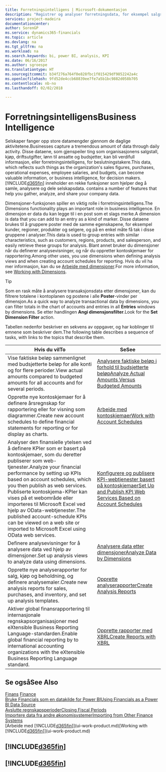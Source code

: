 ```yaml
---
title: Forretningsintelligens | Microsoft-dokumentasjon
description: "Registrer og analyser forretningsdata, for eksempel salgstall, kjøp, driftsutgifter, lønn til ansatte og budsjetter, som kan være verdifull informasjon for forretningsintelligens eller beslutningstaking."
services: project-madeira
documentationcenter: 
author: SorenGP
ms.service: dynamics365-financials
ms.topic: article
ms.devlang: na
ms.tgt_pltfrm: na
ms.workload: na
ms.search.keywords: bi, power BI, analysis, KPI
ms.date: 06/16/2017
ms.author: sgroespe
ms.translationtype: HT
ms.sourcegitcommit: b34f276a764f0e828fbc1f015429df9852242a4c
ms.openlocfilehash: 9fd52de4ccb68839ee7fe7a5b1bc9882d058b705
ms.contentlocale: nb-no
ms.lasthandoff: 02/02/2018

---
```

# <a name="business-intelligence"></a><span data-ttu-id="1f475-103">Forretningsintelligens</span><span class="sxs-lookup"><span data-stu-id="1f475-103">Business Intelligence</span></span>
<span data-ttu-id="1f475-104">Selskaper fanger opp store datamengder gjennom de daglige aktivitetene.</span><span class="sxs-lookup"><span data-stu-id="1f475-104">Businesses capture a tremendous amount of data through daily activity.</span></span> <span data-ttu-id="1f475-105">Disse dataene, som gjenspeiler ting som organisasjonens salgstall, kjøp, driftsutgifter, lønn til ansatte og budsjetter, kan bli verdifull informasjon, eller forretningsintelligens, for beslutningstakere.</span><span class="sxs-lookup"><span data-stu-id="1f475-105">This data, which reflects such things as the organization's sales figures, purchases, operational expenses, employee salaries, and budgets, can become valuable information, or business intelligence, for decision makers.</span></span> [!INCLUDE[d365fin](includes/d365fin_md.md)]<span data-ttu-id="1f475-106"> inneholder en rekke funksjoner som hjelper deg å samle, analysere og dele selskapsdata.</span><span class="sxs-lookup"><span data-stu-id="1f475-106"> contains a number of features that help you gather, analyze, and share your company data.</span></span>

<span data-ttu-id="1f475-107">Dimensjoner-funksjonen spiller en viktig rolle i forretningsintelligens.</span><span class="sxs-lookup"><span data-stu-id="1f475-107">The Dimensions functionality plays an important role in business intelligence.</span></span> <span data-ttu-id="1f475-108">En dimensjon er data du kan legge til i en post som et slags merke.</span><span class="sxs-lookup"><span data-stu-id="1f475-108">A dimension is data that you can add to an entry as a kind of marker.</span></span> <span data-ttu-id="1f475-109">Disse dataene brukes til å gruppere poster med de samme egenskapene, for eksempel kunder, regioner, produkter og selgere, og på en enkel måte få tak i disse gruppene i analyser.</span><span class="sxs-lookup"><span data-stu-id="1f475-109">This data is used to group entries with similar characteristics, such as customers, regions, products, and salesperson, and easily retrieve these groups for analysis.</span></span> <span data-ttu-id="1f475-110">Blant annet bruker du dimensjoner når du definerer analysevisninger, og når du oppretter kontoskjemaer for rapportering.</span><span class="sxs-lookup"><span data-stu-id="1f475-110">Among other uses, you use dimensions  when defining analysis views and when creating account schedules for reporting.</span></span> <span data-ttu-id="1f475-111">Hvis du vil ha mer informasjon, kan du se [Arbeide med dimensjoner](finance-dimensions.md).</span><span class="sxs-lookup"><span data-stu-id="1f475-111">For more information, see [Working with Dimensions](finance-dimensions.md).</span></span>

> [!TIP]
> <span data-ttu-id="1f475-112">Som en rask måte å analysere transaksjonsdata etter dimensjoner, kan du filtrere totalene i kontoplanen og postene i alle **Poster**-vinder per dimensjon.</span><span class="sxs-lookup"><span data-stu-id="1f475-112">As a quick way to analyze transactional data by dimensions, you can filter totals in the chart of accounts and entries in all **Entries** windows by dimensions.</span></span> <span data-ttu-id="1f475-113">Se etter handlingen **Angi dimensjonsfilter**.</span><span class="sxs-lookup"><span data-stu-id="1f475-113">Look for the **Set Dimension Filter** action.</span></span>  

<span data-ttu-id="1f475-114">Tabellen nedenfor beskriver en sekvens av oppgaver, og har koblinger til emnene som beskriver dem.</span><span class="sxs-lookup"><span data-stu-id="1f475-114">The following table describes a sequence of tasks, with links to the topics that describe them.</span></span>  

| <span data-ttu-id="1f475-115">Hvis du vil</span><span class="sxs-lookup"><span data-stu-id="1f475-115">To</span></span> | <span data-ttu-id="1f475-116">Se</span><span class="sxs-lookup"><span data-stu-id="1f475-116">See</span></span> |
| --- | --- |
|<span data-ttu-id="1f475-117">Vise faktiske beløp sammenlignet med budsjetterte beløp for alle konti og for flere perioder.</span><span class="sxs-lookup"><span data-stu-id="1f475-117">View actual amounts compared to budgeted amounts for all accounts and for several periods.</span></span>|[<span data-ttu-id="1f475-118">Analysere faktiske beløp i forhold til budsjetterte beløp</span><span class="sxs-lookup"><span data-stu-id="1f475-118">Analyze Actual Amounts Versus Budgeted Amounts</span></span>](bi-how-analyze-actual-versus-budget.md)|
|<span data-ttu-id="1f475-119">Opprette nye kontoskjemaer for å definere årsregnskap for rapportering eller for visning som diagrammer.</span><span class="sxs-lookup"><span data-stu-id="1f475-119">Create new account schedules to define financial statements for reporting or for display as charts.</span></span>|[<span data-ttu-id="1f475-120">Arbeide med kontoskjemaer</span><span class="sxs-lookup"><span data-stu-id="1f475-120">Work with Account Schedules</span></span>](bi-how-work-account-schedule.md)|
|<span data-ttu-id="1f475-121">Analyser den finansielle ytelsen ved å definere KPIer som er basert på kontoskjemaer, som du deretter publiserer som web-tjenester.</span><span class="sxs-lookup"><span data-stu-id="1f475-121">Analyze your financial performance by setting up KPIs based on account schedules, which you then publish as web services.</span></span> <span data-ttu-id="1f475-122">Publiserte kontoskjema-KPIer kan vises på et webområde eller importeres til Microsoft Excel ved hjelp av OData-webtjenester.</span><span class="sxs-lookup"><span data-stu-id="1f475-122">The published account-schedule KPIs can be viewed on a web site or imported to Microsoft Excel using OData web services.</span></span>|[<span data-ttu-id="1f475-123">Konfigurere og publisere KPI-webtjenester basert på kontoskjemaer</span><span class="sxs-lookup"><span data-stu-id="1f475-123">Set Up and Publish KPI Web Services Based on Account Schedules</span></span>](bi-how-to-set-up-and-publish-kpi-web-services-based-on-account-schedules.md)|
|<span data-ttu-id="1f475-124">Definere analysevisninger for å analysere data ved hjelp av dimensjoner.</span><span class="sxs-lookup"><span data-stu-id="1f475-124">Set up analysis views to analyze data using dimensions.</span></span>|[<span data-ttu-id="1f475-125">Analysere data etter dimensjoner</span><span class="sxs-lookup"><span data-stu-id="1f475-125">Analyze Data by Dimensions</span></span>](bi-how-analyze-data-dimension.md)|
|<span data-ttu-id="1f475-126">Opprette nye analyserapporter for salg, kjøp og beholdning, og definere analysemaler.</span><span class="sxs-lookup"><span data-stu-id="1f475-126">Create new analysis reports for sales, purchases, and inventory, and set up analysis templates.</span></span>|[<span data-ttu-id="1f475-127">Opprette analyserapporter</span><span class="sxs-lookup"><span data-stu-id="1f475-127">Create Analysis Reports</span></span>](bi-how-create-analysis-views-reports.md)|
|<span data-ttu-id="1f475-128">Aktiver global finansrapportering til internasjonale regnskapsorganisasjoner med eXtensible Business Reporting Language-standarden.</span><span class="sxs-lookup"><span data-stu-id="1f475-128">Enable global financial reporting by to international accounting organizations with the eXtensible Business Reporting Language standard.</span></span>|[<span data-ttu-id="1f475-129">Opprette rapporter med XBRL</span><span class="sxs-lookup"><span data-stu-id="1f475-129">Create Reports with XBRL</span></span>](bi-create-reports-with-xbrl.md)|

## <a name="see-also"></a><span data-ttu-id="1f475-130">Se også</span><span class="sxs-lookup"><span data-stu-id="1f475-130">See Also</span></span>
<span data-ttu-id="1f475-131">[Finans](finance.md)  </span><span class="sxs-lookup"><span data-stu-id="1f475-131">[Finance](finance.md)  </span></span>  
[<span data-ttu-id="1f475-132">Bruke Financials som en datakilde for Power BI</span><span class="sxs-lookup"><span data-stu-id="1f475-132">Using Financials as a Power BI Data Source</span></span>](across-how-use-financials-data-source-powerbi.md)  
[<span data-ttu-id="1f475-133">Avslutte regnskapsperioder</span><span class="sxs-lookup"><span data-stu-id="1f475-133">Closing Fiscal Periods</span></span>](year-close-years-periods.md)  
[<span data-ttu-id="1f475-134">Importere data fra andre økonomisystemer</span><span class="sxs-lookup"><span data-stu-id="1f475-134">Importing from Other Finance Systems</span></span>](upload-data.md)  
<span data-ttu-id="1f475-135">[Arbeide med [!INCLUDE[d365fin](includes/d365fin_md.md)]](ui-work-product.md)</span><span class="sxs-lookup"><span data-stu-id="1f475-135">[Working with [!INCLUDE[d365fin](includes/d365fin_md.md)]](ui-work-product.md)</span></span>

## [!INCLUDE[d365fin](includes/free_trial_md.md)]  
## [!INCLUDE[d365fin](includes/training_link_md.md)]

